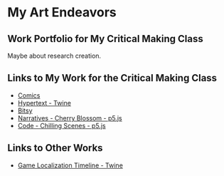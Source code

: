 # My Art Endeavors

## Work Portfolio for My Critical Making Class

Maybe about research creation.

## Links to My Work for the Critical Making Class

- [Comics]()
- [Hypertext - Twine](CriticalMaking.html)
- [Bitsy]()
- [Narratives - Cherry Blossom - p5.js](index.html)
- [Code - Chilling Scenes - p5.js](scene.html)

## Links to Other Works

- [Game Localization Timeline - Twine](Timeline.html)